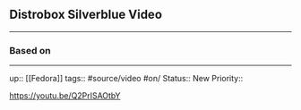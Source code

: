## Distrobox Silverblue Video



---
### Based on



---

up:: [[Fedora]]
tags:: #source/video #on/
Status:: New
Priority:: 

https://youtu.be/Q2PrISAOtbY